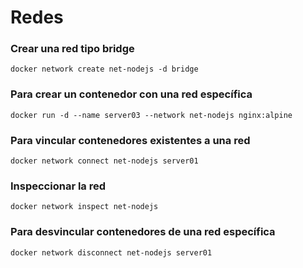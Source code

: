 # Redes

### Crear una red tipo bridge

```
docker network create net-nodejs -d bridge
```

### Para crear un contenedor con una red específica

```
docker run -d --name server03 --network net-nodejs nginx:alpine
```

### Para vincular contenedores existentes a una red

```
docker network connect net-nodejs server01
```

### Inspeccionar la red

```
docker network inspect net-nodejs
```

### Para desvincular contenedores de una red específica

```
docker network disconnect net-nodejs server01
```